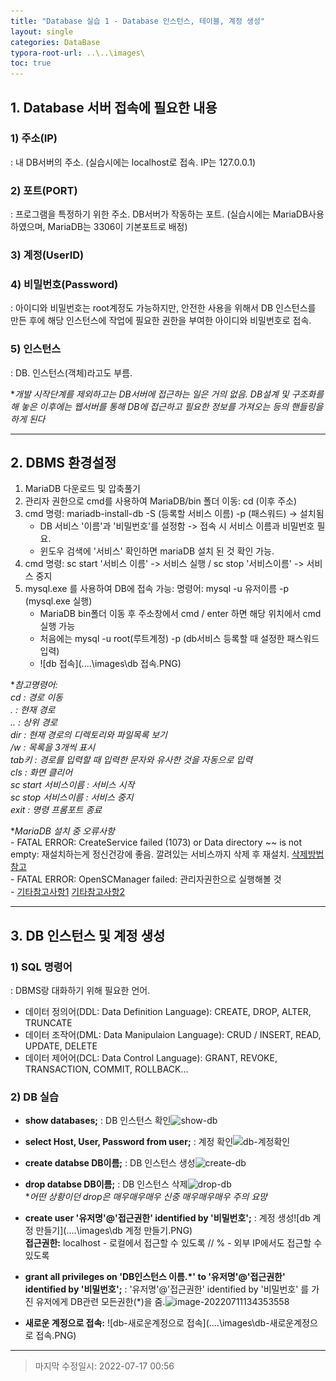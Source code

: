 ```yaml
---
title: "Database 실습 1 - Database 인스턴스, 테이블, 계정 생성"
layout: single
categories: DataBase
typora-root-url: ..\..\images\
toc: true
---
```


## 1. Database 서버 접속에 필요한 내용

### 1) 주소(IP)

: 내 DB서버의 주소. (실습시에는 localhost로 접속. IP는 127.0.0.1)

### 2) 포트(PORT)

: 프로그램을 특정하기 위한 주소. DB서버가 작동하는 포트. (실습시에는 MariaDB사용하였으며, MariaDB는 3306이 기본포트로 배정)

### 3) 계정(UserID)

### 4) 비밀번호(Password)

: 아이디와 비밀번호는 root계정도 가능하지만, 안전한 사용을 위해서 DB 인스턴스를 만든 후에 해당 인스턴스에 작업에 필요한 권한을 부여한 아이디와 비밀번호로 접속.

### 5) 인스턴스

: DB. 인스턴스(객체)라고도 부름.

**개발 시작단계를 제외하고는 DB서버에 접근하는 일은 거의 없음. DB설계 및 구조화를 해 놓은 이후에는 웹서버를 통해 DB에 접근하고 필요한 정보를 가져오는 등의 핸들링을 하게 된다*

------

## 2. DBMS 환경설정

1. MariaDB 다운로드 및 압축풀기
2. 관리자 권한으로 cmd를 사용하여 MariaDB/bin 폴더 이동: cd (이후 주소)
3. cmd 명령: mariadb-install-db -S (등록할 서비스 이름) -p (패스워드) -> 설치됨
   - DB 서비스 '이름'과 '비밀번호'를 설정함 -> 접속 시 서비스 이름과 비밀번호 필요.
   - 윈도우 검색에 '서비스' 확인하면 mariaDB 설치 된 것 확인 가능.
4. cmd 명령: sc start '서비스 이름' -> 서비스 실행 / sc stop '서비스이름' -> 서비스 중지
5. mysql.exe 를 사용하여 DB에 접속 가능: 명령어: mysql -u 유저이름 -p (mysql.exe 실행)
   - MariaDB bin폴더 이동 후 주소창에서 cmd / enter 하면 해당 위치에서 cmd 실행 가능
   - 처음에는 mysql -u root(루트계정) -p (db서비스 등록할 때 설정한 패스워드 입력)
   - ![db 접속](..\..\images\db 접속.PNG)

**참고명령어: <br>cd : 경로 이동<br>. : 현재 경로<br>.. : 상위 경로<br>dir : 현재 경로의 디렉토리와 파일목록 보기<br>/w : 목록을 3개씩 표시<br>tab키 : 경로를 입력할 때 입력한 문자와 유사한 것을 자동으로 입력<br>cls : 화면 클리어<br>sc start 서비스이름 : 서비스 시작<br>sc stop 서비스이름 : 서비스 중지<br>exit : 명령 프롬포트 종료*



**MariaDB 설치 중 오류사항*<br>- FATAL ERROR: CreateService failed (1073) or Data directory ~~ is not empty: 재설치하는게 정신건강에 좋음. 깔려있는 서비스까지 삭제 후 재설치. [삭제방법참고](https://blog.daum.net/celab/457)<br>- FATAL ERROR: OpenSCManager failed: 관리자권한으로 실행해볼 것<br>- [기타참고사항1](https://jira.mariadb.org/browse/MDEV-22997)   [기타참고사항2](https://mariadb.com/kb/en/installing-mariadb-msi-packages-on-windows/#installation-logs)

------

## 3. DB 인스턴스 및 계정 생성

### 1) SQL 명령어

: DBMS랑 대화하기 위해 필요한 언어. 

- 데이터 정의어(DDL: Data Definition Language): CREATE, DROP, ALTER, TRUNCATE
- 데이터 조작어(DML: Data Manipulaion Language): CRUD / INSERT, READ, UPDATE, DELETE
- 데이터 제어어(DCL: Data Control Language): GRANT, REVOKE, TRANSACTION, COMMIT, ROLLBACK...

### 2) DB 실습

- **show databases;** : DB 인스턴스 확인![show-db](..\..\images\show-db.PNG)
- **select Host, User, Password from user;** : 계정 확인![db-계정확인](..\..\images\db-계정확인.PNG)

- **create databse DB이름;** : DB 인스턴스 생성![create-db](..\..\images\create-db.PNG)

- **drop databse DB이름;** : DB 인스턴스 삭제![drop-db](..\..\images\drop-db.PNG)<br>**어떤 상황이던 drop은 매우매우매우 신중 매우매우매우 주의 요망*
- **create user '유저명'@'접근권한' identified by '비밀번호';** :  계정 생성![db 계정 만들기](..\..\images\db 계정 만들기.PNG)<br>**접근권한:** localhost - 로컬에서 접근할 수 있도록 // % - 외부 IP에서도 접근할 수 있도록
- **grant all privileges on 'DB인스턴스 이름.*' to '유저명'@'접근권한' identified by '비밀번호';** : '유저명'@'접근권한' identified by '비밀번호' 를 가진 유저에게 DB관련 모든권한(*)을 줌.![image-20220711134353558](..\..\images\db_privileges.PNG)

- **새로운 계정으로 접속:** ![db-새로운계정으로 접속](..\..\images\db-새로운계정으로 접속.PNG)

------

> 마지막 수정일시: 2022-07-17 00:56